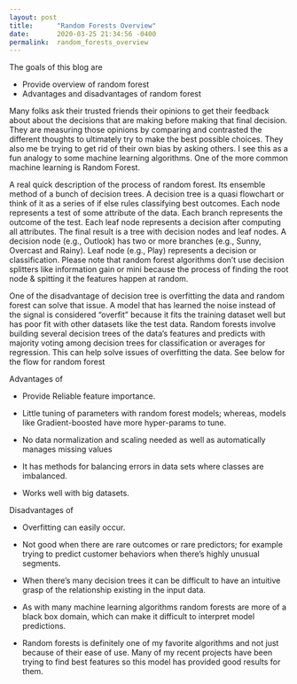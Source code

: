 ```yaml
---
layout: post
title:      "Random Forests Overview"
date:       2020-03-25 21:34:56 -0400
permalink:  random_forests_overview
---
```


The goals of this blog are

* Provide overview of random forest
* Advantages and disadvantages of random forest


Many folks ask their trusted friends their opinions to get their feedback about about the decisions that are making before making that final decision.  They are measuring those opinions by comparing and contrasted the different thoughts to ultimately try to make the best possible choices.  They also me be trying to get rid of their own bias by asking others.  I see this as a fun analogy to some machine learning algorithms.  One of the more common machine learning is Random Forest.  

A real quick description of the process of random forest.  Its ensemble method of a bunch of decision trees. A decision tree is a quasi flowchart or think of it as a series of if else rules classifying best outcomes.  Each node represents a test of some attribute of the data.   Each branch represents the outcome of the test.  Each leaf node represents a decision after computing all attributes. 
The final result is a tree with decision nodes and leaf nodes. A decision node (e.g., Outlook) has two or more branches (e.g., Sunny, Overcast and Rainy). Leaf node (e.g., Play) represents a decision or classification.
Please note that random forest algorithms don’t use decision splitters like information gain or mini because the process of finding the root node & spitting it the features happen at random.

One of the disadvantage of decision tree is overfitting the data and random forest can solve that issue.   A model that has learned the noise instead of the signal is considered “overfit” because it fits the training dataset well but has poor fit with other datasets like the test data.  Random forests involve building several decision trees of the data’s features and predicts with majority voting among decision trees for classification or averages for regression.  This can help solve issues of overfitting the data. See below for the flow for random forest

Advantages of  

* Provide Reliable feature importance.

* Little tuning of parameters with random forest models; whereas, models like Gradient-boosted have more hyper-params to tune.

* No data normalization and scaling needed as well as automatically manages missing values

* It has methods for balancing errors in data sets where classes are imbalanced.

* Works well with big datasets.  


Disadvantages of

* Overfitting can easily occur.

* Not good when there are rare outcomes or rare predictors; for example trying to predict customer behaviors when there’s highly unusual segments.

* When there’s many decision trees it can be difficult  to have an intuitive grasp of the relationship existing in the input data.

* As with many machine learning algorithms random forests are more of a black box domain, which can make it difficult to interpret model predictions.

* Random forests is definitely one of my favorite algorithms and not just because of their ease of use.  Many of my recent projects have been trying to find best features so this model has provided good results for them.  
